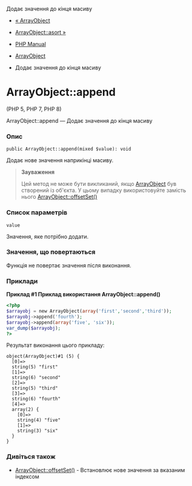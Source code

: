 Додає значення до кінця масиву

-   [« ArrayObject](class.arrayobject.html)
    
-   [ArrayObject::asort »](arrayobject.asort.html)
    
-   [PHP Manual](index.html)
    
-   [ArrayObject](class.arrayobject.html)
    
-   Додає значення до кінця масиву
    

# ArrayObject::append

(PHP 5, PHP 7, PHP 8)

ArrayObject::append — Додає значення до кінця масиву

### Опис

```methodsynopsis
public ArrayObject::append(mixed $value): void
```

Додає нове значення наприкінці масиву.

> **Зауваження**
> 
> Цей метод не може бути викликаний, якщо [ArrayObject](class.arrayobject.html) був створений із об'єкта. У цьому випадку використовуйте замість нього [ArrayObject::offsetSet()](arrayobject.offsetset.html)

### Список параметрів

`value`

Значення, яке потрібно додати.

### Значення, що повертаються

Функція не повертає значення після виконання.

### Приклади

**Приклад #1 Приклад використання **ArrayObject::append()****

```php
<?php
$arrayobj = new ArrayObject(array('first','second','third'));
$arrayobj->append('fourth');
$arrayobj->append(array('five', 'six'));
var_dump($arrayobj);
?>
```

Результат виконання цього прикладу:

```
object(ArrayObject)#1 (5) {
  [0]=>
  string(5) "first"
  [1]=>
  string(6) "second"
  [2]=>
  string(5) "third"
  [3]=>
  string(6) "fourth"
  [4]=>
  array(2) {
    [0]=>
    string(4) "five"
    [1]=>
    string(3) "six"
  }
}
```

### Дивіться також

-   [ArrayObject::offsetSet()](arrayobject.offsetset.html) - Встановлює нове значення за вказаним індексом